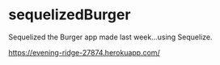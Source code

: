 # sequelizedBurger

 Sequelized the Burger app made last week...using Sequelize.
 
 https://evening-ridge-27874.herokuapp.com/
